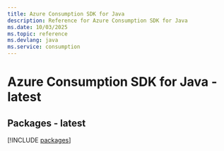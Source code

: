 ```yaml
---
title: Azure Consumption SDK for Java
description: Reference for Azure Consumption SDK for Java
ms.date: 10/03/2025
ms.topic: reference
ms.devlang: java
ms.service: consumption
---
```

# Azure Consumption SDK for Java - latest
## Packages - latest
[!INCLUDE [packages](consumption-index.md)]